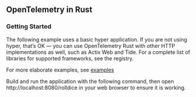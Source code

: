 ## OpenTelemetry in Rust
### Getting Started

The following example uses a basic hyper application. If you are not using hyper, that’s OK — you can use OpenTelemetry Rust with other HTTP implementations as well, such as Actix Web and Tide. For a complete list of libraries for supported frameworks, see the registry.

For more elaborate examples, see [examples](https://opentelemetry.io/docs/languages/rust/examples/)

Build and run the application with the following command, then open http://localhost:8080/rolldice in your web browser to ensure it is working.
